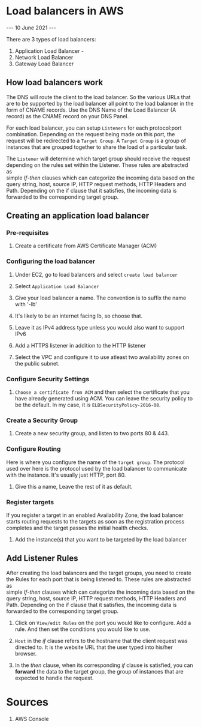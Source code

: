 # Load balancers in AWS
--- 10 June 2021 ---


There are 3 types of load balancers:
1. Application Load Balancer - 
1. Network Load Balancer
1. Gateway Load Balancer

## How load balancers work
The DNS will route the client to the load balancer. So the various URLs 
that are to be supported by the load balancer all point to the load balancer in 
the form of CNAME records. Use the DNS Name of the Load Balancer (A record) as 
the CNAME record on your DNS Panel.

For each load balancer, you can setup `Listeners` for each protocol:port 
combination. Depending on the request being made on this port, the request 
will be redirected to a `Target Group`. A `Target Group` is a group of instances 
that are grouped together to share the load of a particular task.

The `Listener` will determine which target group should receive the request 
depending on the rules set within the Listener. These rules are abstracted as  
simple *If-then* clauses which can categorize the incoming data based on the query string, host, source IP, HTTP request methods, HTTP Headers and Path.
Depending on the if clause that it satisfies, the incoming data is forwarded to 
the corresponding target group.


## Creating an application load balancer

### Pre-requisites 

1. Create a certificate from AWS Certificate Manager (ACM)

### Configuring the load balancer

1. Under EC2, go to load balancers and select `create load balancer`

1. Select `Application Load Balancer`

1. Give your load balancer a name. The convention is to suffix the name with '-lb'

1. It's likely to be an internet facing lb, so choose that.

1. Leave it as IPv4 address type unless you would also want to support IPv6

1. Add a HTTPS listener in addition to the HTTP listener

1. Select the VPC and configure it to use atleast two availability zones on the 
public subnet.

### Configure Security Settings

1. `Choose a certificate from ACM` and then select the certificate that you have 
already generated using ACM. You can leave the security policy to be the default.
In my case, it is `ELBSecurityPolicy-2016-08`.

### Create a Security Group

1. Create a new security group, and listen to two ports 80 & 443.

### Configure Routing

Here is where you configure the name of the `target group`. The protocol used 
over here is the protocol used by the load balancer to communicate with the 
instance. It's usually just HTTP, port 80.

1. Give this a name, Leave the rest of it as default. 

### Register targets

If you register a target in an enabled Availability Zone, the load balancer 
starts routing requests to the targets as soon as the registration process 
completes and the target passes the initial health checks.

1. Add the instance(s) that you want to be targeted by the load balancer



## Add Listener Rules

After creating the load balancers and the target groups, you need to create the 
Rules for each port that is being listened to. These rules are abstracted as  
simple *If-then* clauses which can categorize the incoming data based on the query string, host, source IP, HTTP request methods, HTTP Headers and Path.
Depending on the if clause that it satisfies, the incoming data is forwarded to 
the corresponding target group.

1. Click on `View/edit Rules` on the port you would like to configure. Add a rule.
And then set the conditions you would like to use.

1. `Host` in the *if* clause refers to the hostname that the client request was 
directed to. It is the website URL that the user typed into his/her browser.

1. In the *then* clause, when its corresponding *if* clause is satisfied, you can **forward** the data to the target group, the group of instances that are 
expected to handle the request.


# Sources

1. AWS Console

